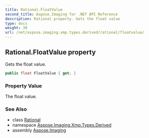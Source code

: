 ```yaml
---
title: Rational.FloatValue
second_title: Aspose.Imaging for .NET API Reference
description: Rational property. Gets the float value
type: docs
weight: 30
url: /net/aspose.imaging.xmp.types.derived/rational/floatvalue/
---
```

## Rational.FloatValue property

Gets the float value.

```csharp
public float FloatValue { get; }
```

### Property Value

The float value.

### See Also

* class [Rational](../)
* namespace [Aspose.Imaging.Xmp.Types.Derived](../../rational/)
* assembly [Aspose.Imaging](../../../)


